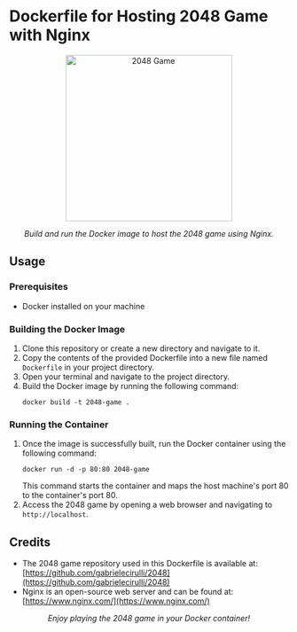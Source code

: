 # Dockerfile for Hosting 2048 Game with Nginx

<div align="center">
    <img src="https://image.freepik.com/free-vector/pixel-art-retro-game-background_33099-444.jpg" alt="2048 Game" width="300"/>
</div>

<p align="center">
    <em>Build and run the Docker image to host the 2048 game using Nginx.</em>
</p>

## Usage

### Prerequisites
- Docker installed on your machine

### Building the Docker Image
1. Clone this repository or create a new directory and navigate to it.
2. Copy the contents of the provided Dockerfile into a new file named `Dockerfile` in your project directory.
3. Open your terminal and navigate to the project directory.
4. Build the Docker image by running the following command:
   ```shell
   docker build -t 2048-game .
   ```

### Running the Container
1. Once the image is successfully built, run the Docker container using the following command:
   ```shell
   docker run -d -p 80:80 2048-game
   ```
   This command starts the container and maps the host machine's port 80 to the container's port 80.
2. Access the 2048 game by opening a web browser and navigating to `http://localhost`.

## Credits

- The 2048 game repository used in this Dockerfile is available at: [https://github.com/gabrielecirulli/2048](https://github.com/gabrielecirulli/2048)
- Nginx is an open-source web server and can be found at: [https://www.nginx.com/](https://www.nginx.com/)

<div align="center">
    <em>Enjoy playing the 2048 game in your Docker container!</em>
</div>